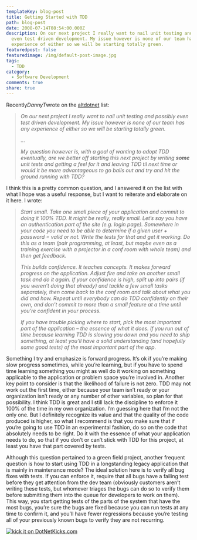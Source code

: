 ```yaml
---
templateKey: blog-post
title: Getting Started with TDD
path: blog-post
date: 2008-07-14T08:54:00.000Z
description: On our next project I really want to nail unit testing and possibly
  even test driven development. My issue however is none of our team has any
  experience of either so we will be starting totally green.
featuredpost: false
featuredimage: /img/default-post-image.jpg
tags:
  - TDD
category:
  - Software Development
comments: true
share: true
---
```

Recently*DannyT*wrote on the [altdotnet](http://tech.groups.yahoo.com/group/altdotnet) list:

> *On our next project I really want to nail unit testing and possibly even test driven development. My issue however is none of our team has any experience of either so we will be starting totally green.*
>
> *…*
>
> *My question however is, with a goal of wanting to adopt TDD eventually, are we better off starting this next project by writing **some** unit tests and getting a feel for it and leaving TDD til next time or would it be more advantageous to go balls out and try and hit the ground running with TDD?*

I think this is a pretty common question, and I answered it on the list with what I hope was a useful response, but I want to reiterate and elaborate on it here. I wrote:

> *Start small. Take one small piece of your application and commit to doing it 100% TDD. It might be really, really small. Let’s say you have an authentication part of the site (e.g. login page). Somewhere in your code you need to be able to determine if a given user + password = valid or not. Write the tests for that and get it working. Do this as a team (pair programming, at least, but maybe even as a training exercise with a projector in a conf room with whole team) and then get feedback.*
>
> *This builds confidence. It teaches concepts. It makes forward progress on the application. Adjust fire and take on another small task and do it again. If your confidence is high, split up into pairs (if you weren’t doing that already) and tackle a few small tasks separately, then come back to the conf room and talk about what you did and how. Repeat until everybody can do TDD confidently on their own, and don’t commit to more than a small feature at a time until you’re confident in your process.*
>
> *If you have trouble picking where to start, pick the most important part of the application – the essence of what it does. If you run out of time because learning TDD is slowing you down and you need to ship something, at least you’ll have a solid understanding (and hopefully some good tests) of the most important part of the app.*

Something I try and emphasize is forward progress. It’s ok if you’re making slow progress sometimes, while you’re learning, but if you have to spend time learning something you might as well do it working on something applicable to the application or problem space you’re involved in. Another key point to consider is that the likelihood of failure is not zero. TDD may not work out the first time, either because your team isn’t ready or your organization isn’t ready or any number of other variables, so plan for that possibility. I think TDD is great and I still lack the discipline to enforce it 100% of the time in my own organization. I’m guessing here that I’m not the only one. But I definitely recognize its value and that the quality of the code produced is higher, so what I recommend is that you make sure that if you’re going to use TDD in an experimental fashion, do so on the code that absolutely needs to be right. Do it with the essence of what your application needs to do, so that if you don’t or can’t stick with TDD for this project, at least you have that part covered by tests.

Although this question pertained to a green field project, another frequent question is how to start using TDD in a longstanding legacy application that is mainly in maintenance mode? The ideal solution here is to verify all bug fixes with tests. If you can enforce it, require that all bugs have a failing test before they get attention from the dev team (obviously customers aren’t writing these tests, but whomever triages the bugs can do so to verify them before submitting them into the queue for developers to work on them). This way, you start getting tests of the parts of the system that have the most bugs, you’re sure the bugs are fixed because you can run tests at any time to confirm it, and you’ll have fewer regressions because you’re testing all of your previously known bugs to verify they are not recurring.

[![kick it on DotNetKicks.com](https://www.dotnetkicks.com/Services/Images/KickItImageGenerator.ashx?url=http%3a%2f%2fstevesmithblog.com%2fblog%2fgetting-started-with-tdd%2f)](http://www.dotnetkicks.com/kick/?url=http%3a%2f%2fstevesmithblog.com%2fblog%2fgetting-started-with-tdd%2f)